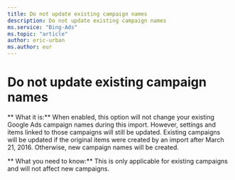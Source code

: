 ```yaml
---
title: Do not update existing campaign names
description: Do not update existing campaign names
ms.service: "Bing-Ads"
ms.topic: "article"
author: eric-urban
ms.author: eur
---
```


# Do not update existing campaign names

**      What it is:** When enabled, this option will not change your existing Google Ads campaign names during this import. However, settings and items linked to those campaigns will still be updated. Existing campaigns will be updated if the original items were created by an import after March 21, 2016. Otherwise, new campaign names will be created.

**        What you need to know:**       This is only applicable for existing campaigns and will not affect new campaigns.


